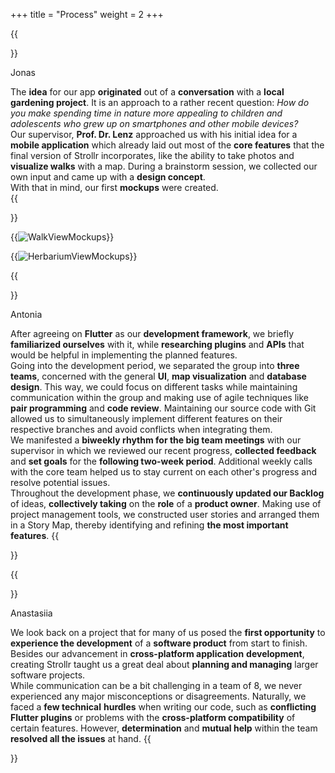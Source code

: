 +++
title = "Process"
weight = 2
+++


{{<section title="Idea">}}

Jonas

The **idea** for our app **originated** out of a **conversation** with a **local gardening project**. It is an approach to a rather recent question: _How do you make spending time in nature more appealing to children and adolescents who grew up on smartphones and other mobile devices?_ \
Our supervisor, **Prof. Dr. Lenz** approached us with his initial idea for a **mobile application** which already laid out most of the **core features** that the final version of Strollr incorporates, like the ability to take photos and **visualize walks** with a map. 
During a brainstorm session, we collected our own input and came up with a **design concept**. \
With that in mind, our first **mockups** were created.  
{{</section>}}

{{<image src="RouteViewCompilation2.png" alt="WalkViewMockups">}}

{{<image src="HerbariumViewCompilation.png" alt="HerbariumViewMockups">}}

{{<section title="Development">}}

Antonia

After agreeing on **Flutter** as our **development framework**, we briefly **familiarized ourselves** with it, while **researching plugins** and **APIs** that would be helpful in implementing the planned features. \
Going into the development period, we separated the group into **three teams**, concerned with the general **UI**, **map visualization** and **database design**. 
This way, we could focus on different tasks while maintaining communication within the group and making use of agile techniques like **pair programming** and **code review**. 
Maintaining our source code with Git allowed us to simultaneously implement different features on their respective branches and avoid conflicts when integrating them. \
We manifested a **biweekly rhythm for the big team meetings** with our supervisor in which we reviewed our recent progress, **collected feedback** and **set goals** for the **following two-week period**. 
Additional weekly calls with the core team helped us to stay current on each other's progress and resolve potential issues.\
Throughout the development phase, we **continuously updated our Backlog** of ideas, **collectively taking** on the **role** of a **product owner**. Making use of project management tools, we constructed user stories and arranged them in a Story Map, 
thereby identifying and refining **the most important features**.
{{</section>}}


{{<section title="Reflection">}}

Anastasiia

We look back on a project that for many of us posed the **first opportunity** to **experience the development** of a **software product** from start to finish. 
Besides our advancement in **cross-platform application** **development**, creating Strollr taught us a great deal about **planning and managing** larger software projects. \
While communication can be a bit challenging in a team of 8, we never experienced any major misconceptions or disagreements. Naturally, we faced a **few technical** **hurdles** when writing our code, such as **conflicting Flutter plugins** 
or problems with the **cross-platform compatibility** of certain features. However, **determination** and **mutual help** within the team **resolved all the issues** at hand. 
{{</section>}}
